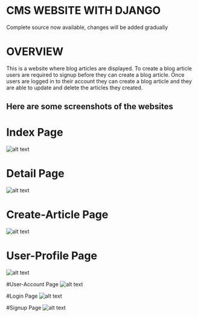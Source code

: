 # CMS WEBSITE WITH DJANGO
Complete source now available, changes will be added gradually


# OVERVIEW
This is a website where blog articles are displayed. To create a blog article 
users are required to signup before they can create a blog article. Once users are logged in to their account they can create a blog article and they are able to
update and delete the articles they created.

## Here are some screenshots of the websites

# Index Page
![alt text](https://github.com/ClintonCode20/cms_website_django/blob/main/screenshots/home.png)

# Detail Page
![alt text](https://github.com/ClintonCode20/cms_website_django/blob/main/screenshots/detail.png)

# Create-Article Page
![alt text](https://github.com/ClintonCode20/cms_website_django/blob/main/screenshots/create.png)

# User-Profile Page
![alt text](https://github.com/ClintonCode20/cms_website_django/blob/main/screenshots/profile.png)

#User-Account Page
![alt text](https://github.com/ClintonCode20/cms_website_django/blob/main/screenshots/account.png)

#Login Page
![alt text](https://github.com/ClintonCode20/cms_website_django/blob/main/screenshots/login.png)

#Signup Page
![alt text](https://github.com/ClintonCode20/cms_website_django/blob/main/screenshots/register.png)


